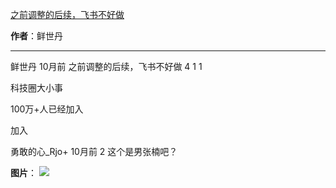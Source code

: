 

[之前调整的后续，飞书不好做](https://m.okjike.com/originalPosts/666d2cc919d274e296a7f3e8?s=ewoidSI6ICI1N2Y0ZGFjYWI2YzFlNTEzMDBiMDQyNmQiCn0=)

**作者**：鲜世丹

---

鲜世丹
10月前
之前调整的后续，飞书不好做
4
1
1

科技圈大小事

100万+人已经加入

加入

勇敢的心_Rjo+
10月前
2
这个是男张楠吧？

**图片**：
![](https://cdnv2.ruguoapp.com/FuP1m0lJ2J3IJQQ1f-o_y1ggSU6ov3.jpg?imageMogr2/auto-orient/thumbnail/1500x2000%3E/interlace/1)